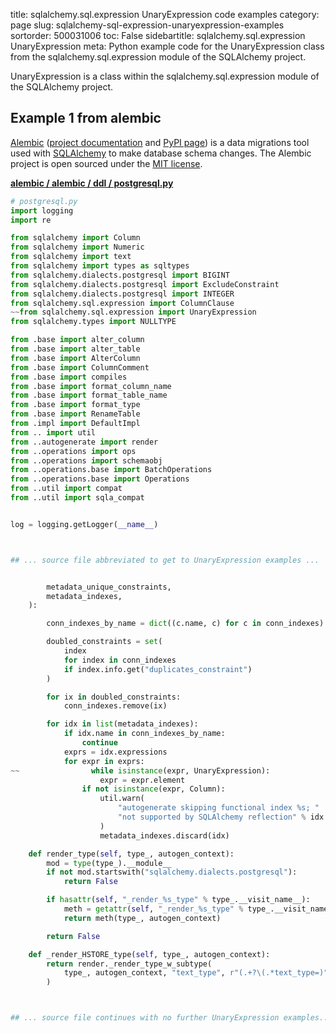 title: sqlalchemy.sql.expression UnaryExpression code examples
category: page
slug: sqlalchemy-sql-expression-unaryexpression-examples
sortorder: 500031006
toc: False
sidebartitle: sqlalchemy.sql.expression UnaryExpression
meta: Python example code for the UnaryExpression class from the sqlalchemy.sql.expression module of the SQLAlchemy project.


UnaryExpression is a class within the sqlalchemy.sql.expression module of the SQLAlchemy project.


## Example 1 from alembic
[Alembic](https://github.com/sqlalchemy/alembic)
([project documentation](https://alembic.sqlalchemy.org/) and
[PyPI page](https://pypi.org/project/alembic/))
is a data migrations tool used with [SQLAlchemy](/sqlalchemy.html) to make
database schema changes. The Alembic project is open sourced under the
[MIT license](https://github.com/sqlalchemy/alembic/blob/master/LICENSE).

[**alembic / alembic / ddl / postgresql.py**](https://github.com/sqlalchemy/alembic/blob/master/alembic/ddl/postgresql.py)

```python
# postgresql.py
import logging
import re

from sqlalchemy import Column
from sqlalchemy import Numeric
from sqlalchemy import text
from sqlalchemy import types as sqltypes
from sqlalchemy.dialects.postgresql import BIGINT
from sqlalchemy.dialects.postgresql import ExcludeConstraint
from sqlalchemy.dialects.postgresql import INTEGER
from sqlalchemy.sql.expression import ColumnClause
~~from sqlalchemy.sql.expression import UnaryExpression
from sqlalchemy.types import NULLTYPE

from .base import alter_column
from .base import alter_table
from .base import AlterColumn
from .base import ColumnComment
from .base import compiles
from .base import format_column_name
from .base import format_table_name
from .base import format_type
from .base import RenameTable
from .impl import DefaultImpl
from .. import util
from ..autogenerate import render
from ..operations import ops
from ..operations import schemaobj
from ..operations.base import BatchOperations
from ..operations.base import Operations
from ..util import compat
from ..util import sqla_compat


log = logging.getLogger(__name__)



## ... source file abbreviated to get to UnaryExpression examples ...


        metadata_unique_constraints,
        metadata_indexes,
    ):

        conn_indexes_by_name = dict((c.name, c) for c in conn_indexes)

        doubled_constraints = set(
            index
            for index in conn_indexes
            if index.info.get("duplicates_constraint")
        )

        for ix in doubled_constraints:
            conn_indexes.remove(ix)

        for idx in list(metadata_indexes):
            if idx.name in conn_indexes_by_name:
                continue
            exprs = idx.expressions
            for expr in exprs:
~~                while isinstance(expr, UnaryExpression):
                    expr = expr.element
                if not isinstance(expr, Column):
                    util.warn(
                        "autogenerate skipping functional index %s; "
                        "not supported by SQLAlchemy reflection" % idx.name
                    )
                    metadata_indexes.discard(idx)

    def render_type(self, type_, autogen_context):
        mod = type(type_).__module__
        if not mod.startswith("sqlalchemy.dialects.postgresql"):
            return False

        if hasattr(self, "_render_%s_type" % type_.__visit_name__):
            meth = getattr(self, "_render_%s_type" % type_.__visit_name__)
            return meth(type_, autogen_context)

        return False

    def _render_HSTORE_type(self, type_, autogen_context):
        return render._render_type_w_subtype(
            type_, autogen_context, "text_type", r"(.+?\(.*text_type=)"
        )



## ... source file continues with no further UnaryExpression examples...


```

